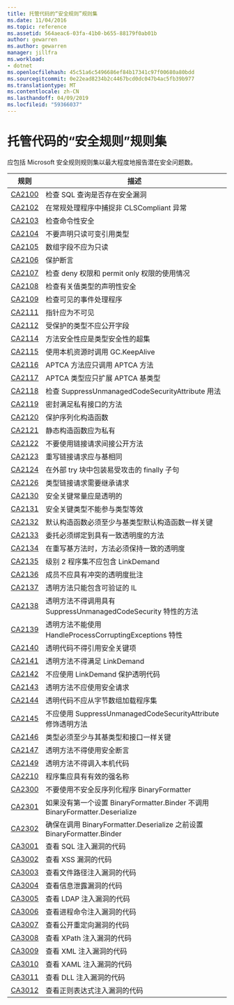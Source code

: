 ```yaml
---
title: 托管代码的“安全规则”规则集
ms.date: 11/04/2016
ms.topic: reference
ms.assetid: 564aeac6-03fa-41b0-b655-88179f0ab01b
author: gewarren
ms.author: gewarren
manager: jillfra
ms.workload:
- dotnet
ms.openlocfilehash: 45c51a6c5496686ef84b17341c97f00680a80bdd
ms.sourcegitcommit: 0e22ead8234b2c4467bcd0dc047b4ac5fb39b977
ms.translationtype: MT
ms.contentlocale: zh-CN
ms.lasthandoff: 04/09/2019
ms.locfileid: "59366037"
---
```

# <a name="security-rules-rule-set-for-managed-code"></a>托管代码的“安全规则”规则集
应包括 Microsoft 安全规则规则集以最大程度地报告潜在安全问题数。

|规则|描述|
|----------|-----------------|
|[CA2100](../code-quality/ca2100-review-sql-queries-for-security-vulnerabilities.md)|检查 SQL 查询是否存在安全漏洞|
|[CA2102](../code-quality/ca2102-catch-non-clscompliant-exceptions-in-general-handlers.md)|在常规处理程序中捕捉非 CLSCompliant 异常|
|[CA2103](../code-quality/ca2103-review-imperative-security.md)|检查命令性安全|
|[CA2104](../code-quality/ca2104-do-not-declare-read-only-mutable-reference-types.md)|不要声明只读可变引用类型|
|[CA2105](../code-quality/ca2105-array-fields-should-not-be-read-only.md)|数组字段不应为只读|
|[CA2106](../code-quality/ca2106-secure-asserts.md)|保护断言|
|[CA2107](../code-quality/ca2107-review-deny-and-permit-only-usage.md)|检查 deny 权限和 permit only 权限的使用情况|
|[CA2108](../code-quality/ca2108-review-declarative-security-on-value-types.md)|检查有关值类型的声明性安全|
|[CA2109](../code-quality/ca2109-review-visible-event-handlers.md)|检查可见的事件处理程序|
|[CA2111](../code-quality/ca2111-pointers-should-not-be-visible.md)|指针应为不可见|
|[CA2112](../code-quality/ca2112-secured-types-should-not-expose-fields.md)|受保护的类型不应公开字段|
|[CA2114](../code-quality/ca2114-method-security-should-be-a-superset-of-type.md)|方法安全性应是类型安全性的超集|
|[CA2115](../code-quality/ca2115-call-gc-keepalive-when-using-native-resources.md)|使用本机资源时调用 GC.KeepAlive|
|[CA2116](../code-quality/ca2116-aptca-methods-should-only-call-aptca-methods.md)|APTCA 方法应只调用 APTCA 方法|
|[CA2117](../code-quality/ca2117-aptca-types-should-only-extend-aptca-base-types.md)|APTCA 类型应只扩展 APTCA 基类型|
|[CA2118](../code-quality/ca2118-review-suppressunmanagedcodesecurityattribute-usage.md)|检查 SuppressUnmanagedCodeSecurityAttribute 用法|
|[CA2119](../code-quality/ca2119-seal-methods-that-satisfy-private-interfaces.md)|密封满足私有接口的方法|
|[CA2120](../code-quality/ca2120-secure-serialization-constructors.md)|保护序列化构造函数|
|[CA2121](../code-quality/ca2121-static-constructors-should-be-private.md)|静态构造函数应为私有|
|[CA2122](../code-quality/ca2122-do-not-indirectly-expose-methods-with-link-demands.md)|不要使用链接请求间接公开方法|
|[CA2123](../code-quality/ca2123-override-link-demands-should-be-identical-to-base.md)|重写链接请求应与基相同|
|[CA2124](../code-quality/ca2124-wrap-vulnerable-finally-clauses-in-outer-try.md)|在外部 try 块中包装易受攻击的 finally 子句|
|[CA2126](../code-quality/ca2126-type-link-demands-require-inheritance-demands.md)|类型链接请求需要继承请求|
|[CA2130](../code-quality/ca2130-security-critical-constants-should-be-transparent.md)|安全关键常量应是透明的|
|[CA2131](../code-quality/ca2131-security-critical-types-may-not-participate-in-type-equivalence.md)|安全关键类型不能参与类型等效|
|[CA2132](../code-quality/ca2132-default-constructors-must-be-at-least-as-critical-as-base-type-default-constructors.md)|默认构造函数必须至少与基类型默认构造函数一样关键|
|[CA2133](../code-quality/ca2133-delegates-must-bind-to-methods-with-consistent-transparency.md)|委托必须绑定到具有一致透明度的方法|
|[CA2134](../code-quality/ca2134-methods-must-keep-consistent-transparency-when-overriding-base-methods.md)|在重写基方法时，方法必须保持一致的透明度|
|[CA2135](../code-quality/ca2135-level-2-assemblies-should-not-contain-linkdemands.md)|级别 2 程序集不应包含 LinkDemand|
|[CA2136](../code-quality/ca2136-members-should-not-have-conflicting-transparency-annotations.md)|成员不应具有冲突的透明度批注|
|[CA2137](../code-quality/ca2137-transparent-methods-must-contain-only-verifiable-il.md)|透明方法只能包含可验证的 IL|
|[CA2138](../code-quality/ca2138-transparent-methods-must-not-call-methods-with-the-suppressunmanagedcodesecurity-attribute.md)|透明方法不得调用具有 SuppressUnmanagedCodeSecurity 特性的方法|
|[CA2139](../code-quality/ca2139-transparent-methods-may-not-use-the-handleprocesscorruptingexceptions-attribute.md)|透明方法不能使用 HandleProcessCorruptingExceptions 特性|
|[CA2140](../code-quality/ca2140-transparent-code-must-not-reference-security-critical-items.md)|透明代码不得引用安全关键项|
|[CA2141](../code-quality/ca2141-transparent-methods-must-not-satisfy-linkdemands.md)|透明方法不得满足 LinkDemand|
|[CA2142](../code-quality/ca2142-transparent-code-should-not-be-protected-with-linkdemands.md)|不应使用 LinkDemand 保护透明代码|
|[CA2143](../code-quality/ca2143-transparent-methods-should-not-use-security-demands.md)|透明方法不应使用安全请求|
|[CA2144](../code-quality/ca2144-transparent-code-should-not-load-assemblies-from-byte-arrays.md)|透明代码不应从字节数组加载程序集|
|[CA2145](../code-quality/ca2145-transparent-methods-should-not-be-decorated-with-the-suppressunmanagedcodesecurityattribute.md)|不应使用 SuppressUnmanagedCodeSecurityAttribute 修饰透明方法|
|[CA2146](../code-quality/ca2146-types-must-be-at-least-as-critical-as-their-base-types-and-interfaces.md)|类型必须至少与其基类型和接口一样关键|
|[CA2147](../code-quality/ca2147-transparent-methods-may-not-use-security-asserts.md)|透明方法不得使用安全断言|
|[CA2149](../code-quality/ca2149-transparent-methods-must-not-call-into-native-code.md)|透明方法不得调入本机代码|
|[CA2210](../code-quality/ca2210-assemblies-should-have-valid-strong-names.md)|程序集应具有有效的强名称|
|[CA2300](ca2300-do-not-use-insecure-deserializer-binaryformatter.md)|不要使用不安全反序列化程序 BinaryFormatter|
|[CA2301](ca2301-do-not-call-binaryformatter-deserialize-without-first-setting-binaryformatter-binder.md)|如果没有第一个设置 BinaryFormatter.Binder 不调用 BinaryFormatter.Deserialize|
|[CA2302](ca2302-ensure-binaryformatter-binder-is-set-before-calling-binaryformatter-deserialize.md)|确保在调用 BinaryFormatter.Deserialize 之前设置 BinaryFormatter.Binder|
|[CA3001](../code-quality/ca3001-review-code-for-sql-injection-vulnerabilities.md)|查看 SQL 注入漏洞的代码|
|[CA3002](../code-quality/ca3002-review-code-for-xss-vulnerabilities.md)|查看 XSS 漏洞的代码|
|[CA3003](../code-quality/ca3003-review-code-for-file-path-injection-vulnerabilities.md)|查看文件路径注入漏洞的代码|
|[CA3004](../code-quality/ca3004-review-code-for-information-disclosure-vulnerabilities.md)|查看信息泄露漏洞的代码|
|[CA3005](../code-quality/ca3005-review-code-for-ldap-injection-vulnerabilities.md)|查看 LDAP 注入漏洞的代码|
|[CA3006](../code-quality/ca3006-review-code-for-process-command-injection-vulnerabilities.md)|查看进程命令注入漏洞的代码|
|[CA3007](../code-quality/ca3007-review-code-for-open-redirect-vulnerabilities.md)|查看公开重定向漏洞的代码|
|[CA3008](../code-quality/ca3008-review-code-for-xpath-injection-vulnerabilities.md)|查看 XPath 注入漏洞的代码|
|[CA3009](../code-quality/ca3009-review-code-for-xml-injection-vulnerabilities.md)|查看 XML 注入漏洞的代码|
|[CA3010](../code-quality/ca3010-review-code-for-xaml-injection-vulnerabilities.md)|查看 XAML 注入漏洞的代码|
|[CA3011](../code-quality/ca3011-review-code-for-dll-injection-vulnerabilities.md)|查看 DLL 注入漏洞的代码|
|[CA3012](../code-quality/ca3012-review-code-for-regex-injection-vulnerabilities.md)|查看正则表达式注入漏洞的代码|

